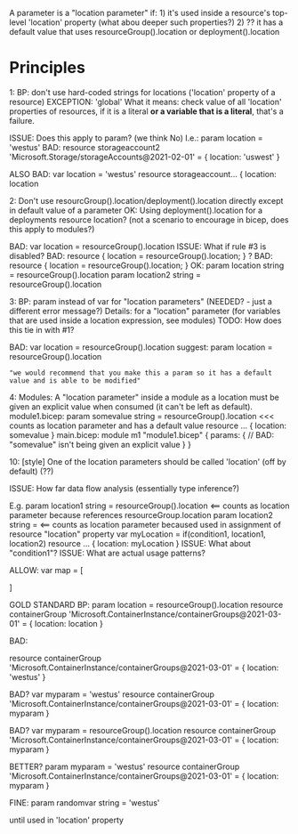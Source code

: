 A parameter is a "location parameter" if:
        1) it's used inside a resource's top-level 'location' property (what abou deeper such properties?)
        2) ?? it has a default value that uses resourceGroup().location or deployment().location

# Principles
1: BP: don't use hard-coded strings for locations ('location' property of a resource)
EXCEPTION: 'global'
  What it means: check value of all 'location' properties of resources, if it is a literal **or a variable that is a literal**, that's a failure.

  ISSUE: Does this apply to param? (we think No)
  I.e.:
  param location = 'westus'
    BAD:
        resource storageaccount2 'Microsoft.Storage/storageAccounts@2021-02-01' = {
        location: 'uswest'
        }

  ALSO BAD:
    var location = 'westus'
    resource storageaccount... {
        location: location

2: Don't use resourcGroup().location/deployment().location directly except in default value of a parameter
  OK: Using deployment().location for a deployments resource location?  (not a scenario to encourage in bicep, does this apply to modules?)

   BAD: var location = resourceGroup().location
         ISSUE: What if rule #3 is disabled?
   BAD: resource { location = resourceGroup().location; }
   ? BAD: resource { location = resourceGroup().location; }
   OK:
        param location string = resourceGroup().location
        param location2 string = resourceGroup().location

3: BP: param instead of var for "location parameters" (NEEDED? - just a different error message?)
  Details: for a "location" parameter (for variables that are used inside a location expression, see modules)
  TODO: How does this tie in with #1?

  BAD: var location = resourceGroup().location
    suggest: param location = resourceGroup().location

    "we would recommend that you make this a param so it has a default value and is able to be modified"

4: Modules: A "location parameter" inside a module as a location must be given an explicit value when consumed (it can't be left as default).
   module1.bicep:
     param somevalue string = resourceGroup().location   <<< counts as location parameter and has a default value
     resource ... {
       location: somevalue
     }
   main.bicep:
     module m1 "module1.bicep" {
       params: {
         // BAD: "somevalue" isn't being given an explicit value
       }
     }

10: [style] One of the location parameters should be called 'location' (off by default) (??)

ISSUE: How far data flow analysis (essentially type inference?)

E.g. 
  param location1 string = resourceGroup().location   <== counts as location parameter because references resourceGroup.location
  param location2 string  =             <== counts as location parameter becaused used in assignment of resource "location" property
  var myLocation = if(condition1, location1, location2)
  resource ... {
    location: myLocation
  }
  ISSUE: What about "condition1"?
ISSUE: What are actual usage patterns?

ALLOW:
var map = [

]




GOLD STANDARD BP:
param location = resourceGroup().location
resource containerGroup 'Microsoft.ContainerInstance/containerGroups@2021-03-01' = {
  location: location
}



BAD:

resource containerGroup 'Microsoft.ContainerInstance/containerGroups@2021-03-01' = {
  location: 'westus'
}

BAD?
var myparam = 'westus'
resource containerGroup 'Microsoft.ContainerInstance/containerGroups@2021-03-01' = {
  location: myparam
}

BAD?
var myparam = resourceGroup().location
resource containerGroup 'Microsoft.ContainerInstance/containerGroups@2021-03-01' = {
  location: myparam
}

BETTER?
param myparam = 'westus'
resource containerGroup 'Microsoft.ContainerInstance/containerGroups@2021-03-01' = {
  location: myparam
}

FINE:
param randomvar string = 'westus'

until used in 'location' property



